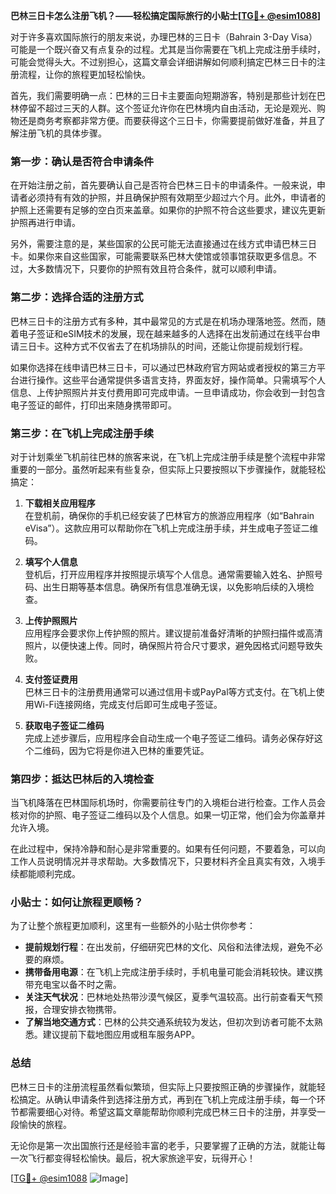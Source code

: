 **巴林三日卡怎么注册飞机？——轻松搞定国际旅行的小贴士[[TG💪+ @esim1088](https://t.me/s/esim1088)]**

对于许多喜欢国际旅行的朋友来说，办理巴林的三日卡（Bahrain 3-Day Visa）可能是一个既兴奋又有点复杂的过程。尤其是当你需要在飞机上完成注册手续时，可能会觉得头大。不过别担心，这篇文章会详细讲解如何顺利搞定巴林三日卡的注册流程，让你的旅程更加轻松愉快。

首先，我们需要明确一点：巴林的三日卡主要面向短期游客，特别是那些计划在巴林停留不超过三天的人群。这个签证允许你在巴林境内自由活动，无论是观光、购物还是商务考察都非常方便。而要获得这个三日卡，你需要提前做好准备，并且了解注册飞机的具体步骤。

### **第一步：确认是否符合申请条件**

在开始注册之前，首先要确认自己是否符合巴林三日卡的申请条件。一般来说，申请者必须持有有效的护照，并且确保护照有效期至少超过六个月。此外，申请者的护照上还需要有足够的空白页来盖章。如果你的护照不符合这些要求，建议先更新护照再进行申请。

另外，需要注意的是，某些国家的公民可能无法直接通过在线方式申请巴林三日卡。如果你来自这些国家，可能需要联系巴林大使馆或领事馆获取更多信息。不过，大多数情况下，只要你的护照有效且符合条件，就可以顺利申请。

### **第二步：选择合适的注册方式**

巴林三日卡的注册方式有多种，其中最常见的方式是在机场办理落地签。然而，随着电子签证和eSIM技术的发展，现在越来越多的人选择在出发前通过在线平台申请三日卡。这种方式不仅省去了在机场排队的时间，还能让你提前规划行程。

如果你选择在线申请巴林三日卡，可以通过巴林政府官方网站或者授权的第三方平台进行操作。这些平台通常提供多语言支持，界面友好，操作简单。只需填写个人信息、上传护照照片并支付费用即可完成申请。一旦申请成功，你会收到一封包含电子签证的邮件，打印出来随身携带即可。

### **第三步：在飞机上完成注册手续**

对于计划乘坐飞机前往巴林的旅客来说，在飞机上完成注册手续是整个流程中非常重要的一部分。虽然听起来有些复杂，但实际上只要按照以下步骤操作，就能轻松搞定：

1. **下载相关应用程序**  
   在登机前，确保你的手机已经安装了巴林官方的旅游应用程序（如“Bahrain eVisa”）。这款应用可以帮助你在飞机上完成注册手续，并生成电子签证二维码。

2. **填写个人信息**  
   登机后，打开应用程序并按照提示填写个人信息。通常需要输入姓名、护照号码、出生日期等基本信息。确保所有信息准确无误，以免影响后续的入境检查。

3. **上传护照照片**  
   应用程序会要求你上传护照的照片。建议提前准备好清晰的护照扫描件或高清照片，以便快速上传。同时，确保照片符合尺寸要求，避免因格式问题导致失败。

4. **支付签证费用**  
   巴林三日卡的注册费用通常可以通过信用卡或PayPal等方式支付。在飞机上使用Wi-Fi连接网络，完成支付后即可生成电子签证。

5. **获取电子签证二维码**  
   完成上述步骤后，应用程序会自动生成一个电子签证二维码。请务必保存好这个二维码，因为它将是你进入巴林的重要凭证。

### **第四步：抵达巴林后的入境检查**

当飞机降落在巴林国际机场时，你需要前往专门的入境柜台进行检查。工作人员会核对你的护照、电子签证二维码以及个人信息。如果一切正常，他们会为你盖章并允许入境。

在此过程中，保持冷静和耐心是非常重要的。如果有任何问题，不要着急，可以向工作人员说明情况并寻求帮助。大多数情况下，只要材料齐全且真实有效，入境手续都能顺利完成。

### **小贴士：如何让旅程更顺畅？**

为了让整个旅程更加顺利，这里有一些额外的小贴士供你参考：

- **提前规划行程**：在出发前，仔细研究巴林的文化、风俗和法律法规，避免不必要的麻烦。
- **携带备用电源**：在飞机上完成注册手续时，手机电量可能会消耗较快。建议携带充电宝以备不时之需。
- **关注天气状况**：巴林地处热带沙漠气候区，夏季气温较高。出行前查看天气预报，合理安排衣物携带。
- **了解当地交通方式**：巴林的公共交通系统较为发达，但初次到访者可能不太熟悉。建议提前下载地图应用或租车服务APP。

### **总结**

巴林三日卡的注册流程虽然看似繁琐，但实际上只要按照正确的步骤操作，就能轻松搞定。从确认申请条件到选择注册方式，再到在飞机上完成注册手续，每一个环节都需要细心对待。希望这篇文章能帮助你顺利完成巴林三日卡的注册，并享受一段愉快的旅程。

无论你是第一次出国旅行还是经验丰富的老手，只要掌握了正确的方法，就能让每一次飞行都变得轻松愉快。最后，祝大家旅途平安，玩得开心！

[[TG💪+ @esim1088](https://t.me/s/esim1088) ![Image](https://i.postimg.cc/4NQfJmqS/Snipaste-2025-05-13-00-14-12.png)]